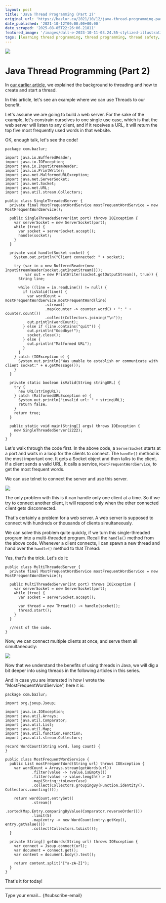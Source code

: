 ```yaml
---
layout: post
title: 'Java Thread Programming (Part 2)'
original_url: 'https://bazlur.ca/2021/10/12/java-thread-programming-part-2/'
date_published: '2021-10-12T00:00:00+00:00'
date_scraped: '2025-08-05T22:26:06.21811'
featured_image: '/images/dall-e-2023-10-11-03.24.55-stylized-illustration-of-a-cloud-representing-cloud-bills-with-two-jars-beneath-it-labeled-java-8-and-java-11.-the-java-8-jar-is-filled-up-to-10.png'
tags: [learning thread programming, thread programming, thread safety, thread lifecycle, core java]
---
```


![](images/dall-e-2023-10-11-03.24.55-stylized-illustration-of-a-cloud-representing-cloud-bills-with-two-jars-beneath-it-labeled-java-8-and-java-11.-the-java-8-jar-is-filled-up-to-10.png)

Java Thread Programming (Part 2)
================================

In [our earlier article](https://foojay.io/today/java-thread-programming-part-1/), we explained the background to threading and how to create and start a thread.

In this article, let's see an example where we can use Threads to our benefit.

Let's assume we are going to build a web server. For the sake of the example, let's constrain ourselves to one single use case, which is that the web server will listen to any client, and if it receives a URL, it will return the top five most frequently used words in that website.

OK, enough talk, let's see the code!

```
package com.bazlur;

import java.io.BufferedReader;
import java.io.IOException;
import java.io.InputStreamReader;
import java.io.PrintWriter;
import java.net.MalformedURLException;
import java.net.ServerSocket;
import java.net.Socket;
import java.net.URL;
import java.util.stream.Collectors;

public class SingleThreadedServer {
  private final MostFrequentWordService mostFrequentWordService = new MostFrequentWordService();

  public SingleThreadedServer(int port) throws IOException {
    var serverSocket = new ServerSocket(port);
    while (true) {
      var socket = serverSocket.accept();
      handle(socket);
    }
  }

  private void handle(Socket socket) {
    System.out.println("Client connected: " + socket);

    try (var in = new BufferedReader(new InputStreamReader(socket.getInputStream()));
         var out = new PrintWriter(socket.getOutputStream(), true)) {
      String line;

      while ((line = in.readLine()) != null) {
        if (isValid(line)) {
          var wordCount = mostFrequentWordService.mostFrequentWord(line)
                  .stream()
                  .map(counter -> counter.word() + ": " + counter.count())
                  .collect(Collectors.joining("\n"));
          out.println(wordCount);
        } else if (line.contains("quit")) {
          out.println("Goodbye!");
          socket.close();
        } else {
          out.println("Malformed URL");
        }
      }
    } catch (IOException e) {
      System.out.println("Was unable to establish or communicate with client socket:" + e.getMessage());
    }
  }

  private static boolean isValid(String stringURL) {
    try {
      new URL(stringURL);
    } catch (MalformedURLException e) {
      System.out.println("invalid url: " + stringURL);
      return false;
    }
    return true;
  }

  public static void main(String[] args) throws IOException {
    new SingleThreadedServer(2222);
  }
}
```

Let's walk through the code first. In the above code, a `ServerSocket` starts at a port and waits in a loop for the clients to connect. The `handle()` method is the most important one. It gets a Socket object and then talks to the client. If a client sends a valid URL, It calls a service, `MostFrequentWordService`, to get the most frequent words.

We can use telnet to connect the server and use this server.

![](images/screen-shot-2021-09-30-at-9.30.24-pm-635x510.png)

The only problem with this is it can handle only one client at a time. So if we try to connect another client, it will respond only when the other connected client gets disconnected.

That's certainly a problem for a web server. A web server is supposed to connect with hundreds or thousands of clients simultaneously.

We can solve this problem quite quickly, if we turn this single-threaded program into a multi-threaded program. Recall the `handle()` method from the above code. Whenever a client connects, I can spawn a new thread and hand over the `handle()` method to that Thread:

Yes, that's the trick. Let's do it:

```
public class MultiThreadedServer {
  private final MostFrequentWordService mostFrequentWordService = new MostFrequentWordService();

  public MultiThreadedServer(int port) throws IOException {
    var serverSocket = new ServerSocket(port);
    while (true) {
      var socket = serverSocket.accept();

      var thread = new Thread(() -> handle(socket));
      thread.start();
    }
  }

  //rest of the code. 
}
```

Now, we can connect multiple clients at once, and serve them all simultaneously:

![](images/screen-shot-2021-09-30-at-10.06.47-pm-700x289.png)

Now that we understand the benefits of using threads in Java, we will dig a bit deeper into using threads in the following articles in this series.

And in case you are interested in how I wrote the "MostFrequentWordService", here it is:

```
package com.bazlur;

import org.jsoup.Jsoup;

import java.io.IOException;
import java.util.Arrays;
import java.util.Comparator;
import java.util.List;
import java.util.Map;
import java.util.function.Function;
import java.util.stream.Collectors;

record WordCount(String word, long count) {
}

public class MostFrequentWordService {
  public List mostFrequentWord(String url) throws IOException {
    var wordCount = Arrays.stream(getWords(url))
            .filter(value -> !value.isEmpty())
            .filter(value -> value.length() > 3)
            .map(String::toLowerCase)
            .collect(Collectors.groupingBy(Function.identity(), Collectors.counting()));

    return wordCount.entrySet()
            .stream()
            .sorted(Map.Entry.comparingByValue(Comparator.reverseOrder()))
            .limit(5)
            .map(entry -> new WordCount(entry.getKey(), entry.getValue()))
            .collect(Collectors.toList());
  }

  private String[] getWords(String url) throws IOException {
    var connect = Jsoup.connect(url);
    var document = connect.get();
    var content = document.body().text();

    return content.split("[^a-zA-Z]");
  }
}
```

That's it for today!  

*** ** * ** ***

Type your email... {#subscribe-email}
